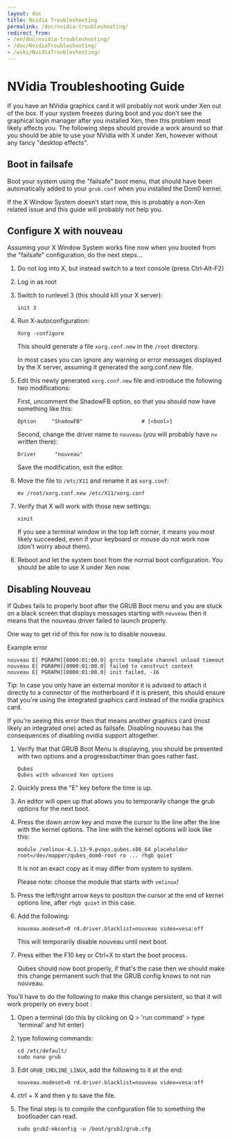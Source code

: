 ```yaml
---
layout: doc
title: Nvidia Troubleshooting
permalink: /doc/nvidia-troubleshooting/
redirect_from:
- /en/doc/nvidia-troubleshooting/
- /doc/NvidiaTroubleshooting/
- /wiki/NvidiaTroubleshooting/
---
```


NVidia Troubleshooting Guide
============================

If you have an NVidia graphics card it will probably not work under Xen out of the box. If your system freezes during boot and you don't see the graphical login manager after you installed Xen, then this problem most likely affects you. The following steps should provide a work around so that you should be able to use your NVidia with X under Xen, however without any fancy "desktop effects".

Boot in failsafe
---------------------

Boot your system using the "failsafe" boot menu, that should have been automatically added to your `grub.conf` when you installed the Dom0 kernel.

If the X Window System doesn't start now, this is probably a non-Xen related issue and this guide will probably not help you.


Configure X with nouveau
---------------------

Assuming your X Window System works fine now when you booted from the "failsafe" configuration, do the next steps...

 1. Do not log into X, but instead switch to a text console (press Ctrl-Alt-F2)

 2. Log in as root

 3. Switch to runlevel 3 (this should kill your X server):

    ~~~
    init 3
    ~~~

 4. Run X-autoconfiguration:

    ~~~
    Xorg -configure
    ~~~

    This should generate a file `xorg.conf.new` in the `/root` directory.

    In most cases you can ignore any warning or error messages displayed by the X server, assuming it generated the xorg.conf.new file.

 5. Edit this newly generated `xorg.conf.new` file and introduce the following two modifications:

    First, uncomment the ShadowFB option, so that you should now have something like this:

    ~~~
    Option     "ShadowFB"                   # [<bool>]
    ~~~

    Second, change the driver name to `nouveau` (you will probably have `nv` written there):

    ~~~
    Driver      "nouveau"
    ~~~

    Save the modification, exit the editor.

 6. Move the file to `/etc/X11` and rename it as `xorg.conf`:

    ~~~
    mv /root/xorg.conf.new /etc/X11/xorg.conf
    ~~~

 7. Verify that X will work with those new settings:

    ~~~
    xinit
    ~~~

    If you see a terminal window in the top left corner, it means you most likely succeeded, even if your keyboard or mouse do not work now (don't worry about them).

 8. Reboot and let the system boot from the normal boot configuration. You should be able to use X under Xen now.


Disabling Nouveau
---------------------
If Qubes fails to properly boot after the GRUB Boot menu and you are stuck on a black screen that displays messages starting with `nouveau` then it means that the nouveau driver failed to launch properly.

One way to get rid of this for now is to disable nouveau.

Example error

~~~
nouveau E[ PGRAPH][0000:01:00.0] grctx template channel unload timeout
nouveau E[ PGRAPH][0000:01:00.0] failed to construct context
nouveau E[ PGRAPH][0000:01:00.0] init failed, -16
~~~

Tip: In case you only have an external monitor it is advised to attach it directly to a connector of the motherboard if it is present, this should ensure that you're using the integrated graphics card instead of the nvidia graphics card.

If you're seeing this error then that means another graphics card (most likely an integrated one) acted as failsafe. Disabling nouveau has the consequences of disabling nvidia support altogether.

 1. Verify that that GRUB Boot Menu is displaying, you should be presented with two options and a progressbar/timer than goes rather fast.

    ~~~
    Qubes
    Qubes with advanced Xen options
    ~~~

 2. Quickly press the "E" key before the time is up.

 3. An editor will open up that allows you to temporarily change the grub options for the next boot.

 4. Press the down arrow key and move the cursor to the line after the line with the kernel options. The line with the kernel options will look like this:

    ~~~
    module /vmlinux-4.1.13-9.pvops.qubes.x86_64 placeholder root=/dev/mapper/qubes_dom0-root ro ... rhgb quiet
    ~~~
    
    It is not an exact copy as it may differ from system to system.

    Please note: choose the module that starts with `vmlinux`!

 5. Press the left/right arrow keys to position the cursor at the end of kernel options line, after `rhgb quiet` in this case.

 6. Add the following:

    ~~~
    nouveau.modeset=0 rd.driver.blacklist=nouveau video=vesa:off
    ~~~

    This will temporarily disable nouveau until next boot.

 7. Press either the F10 key or Ctrl+X to start the boot process.

    Qubes should now boot properly, if that's the case then we should make this change permanent such that the GRUB config knows to not run nouveau.

You'll have to do the following to make this change persistent, so that it will work properly on every boot :

 1. Open a terminal (do this by clicking on Q > 'run command' > type 'terminal' and hit enter)

 2. type following commands:

    ~~~
    cd /etc/default/
    sudo nano grub
    ~~~

 3. Edit `GRUB_CMDLINE_LINUX`, add the following to it at the end:

    ~~~
    nouveau.modeset=0 rd.driver.blacklist=nouveau video=vesa:off
    ~~~

 4. ctrl + X and then y to save the file.

 5. The final step is to compile the configuration file to something the bootloader can read.

    ~~~
    sudo grub2-mkconfig -o /boot/grub2/grub.cfg
    ~~~

